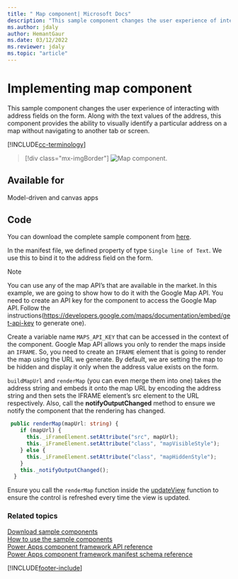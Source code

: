 ```yaml
---
title: " Map component| Microsoft Docs" 
description: "This sample component changes the user experience of interacting with address fields on the form." 
ms.author: jdaly
author: HemantGaur
ms.date: 03/12/2022
ms.reviewer: jdaly
ms.topic: "article"
---
```


# Implementing map component

This sample component changes the user experience of interacting with address fields on the form. Along with the text values of the address, this component provides the ability to visually identify a particular address on a map without navigating to another tab or screen. 

[!INCLUDE[cc-terminology](../../data-platform/includes/cc-terminology.md)]

> [!div class="mx-imgBorder"]
> ![Map component.](../media/map-control.png "Map component")

## Available for 

Model-driven and canvas apps 

## Code 

You can download the complete sample component from [here](https://github.com/microsoft/PowerApps-Samples/tree/master/component-framework/MapControl).

In the manifest file, we defined property of type `Single line of Text`. We use this to bind it to the address field on the form.  

> [!NOTE]
> You can use any of the map API’s that are available in the market. In this example, we are going to show how to do it with the Google Map API. 
You need to create an API key for the component to access the Google Map API. Follow the instructions(https://developers.google.com/maps/documentation/embed/get-api-key to generate one).

Create a variable name `MAPS_API_KEY` that can be accessed in the context of the component.
Google Map API allows you only to render the maps inside an `IFRAME`. So, you need to create an `IFRAME` element that is going to render the map using the URL we generate. 
By default, we are setting the map to be hidden and display it only when the address value exists on the form.

`buildMapUrl` and `renderMap` (you can even merge them into one) takes the address string and embeds it onto the map URL by encoding the address string and then sets the IFRAME element’s src element to the URL respectively. Also, call the **notifyOutputChanged** method to ensure we notify the component that the rendering has changed. 
 
```TypeScript
 public renderMap(mapUrl: string) {
    if (mapUrl) {
      this._iFrameElement.setAttribute("src", mapUrl);
      this._iFrameElement.setAttribute("class", "mapVisibleStyle");
    } else {
      this._iFrameElement.setAttribute("class", "mapHiddenStyle");
    }
    this._notifyOutputChanged();
  }
```

Ensure you call the `renderMap` function inside the [updateView](../reference/control/updateview.md) function to ensure the control is refreshed every time the view is updated. 

### Related topics

[Download sample components](https://github.com/microsoft/PowerApps-Samples/tree/master/component-framework)<br/>
[How to use the sample components](../use-sample-components.md)<br/>
[Power Apps component framework API reference](../reference/index.md)<br/>
[Power Apps component framework manifest schema reference](../manifest-schema-reference/index.md)

[!INCLUDE[footer-include](../../../includes/footer-banner.md)]
